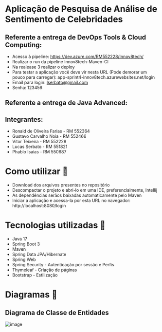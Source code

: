 # Aplicação de Pesquisa de Análise de Sentimento de Celebridades

## Referente a entrega de DevOps Tools & Cloud Computing:

- Acesso à pipeline: https://dev.azure.com/RM552228/Innov8tech/
- Realizar o run da pipeline Innov8tech-Maven-CI
- Na realease 3 realizar o deploy
- Para testar a aplicação você deve vir nesta URL (Pode demorar um pouco para carregar): app-sprint4-innov8tech.azurewebsites.net/login
- Email para login: lserbato@gmail.com
- Senha: 123456

##

## Referente a entrega de Java Advanced:

## Integrantes:
- Ronald de Oliveira Farias - RM 552364
- Gustavo Carvalho Noia - RM 552466
- Vitor Teixeira - RM 552228
- Lucas Serbato - RM 551821
- Phablo Isaias - RM 550687

# Como utilizar 📜
- Download dos arquivos presentes no repositório
- Descompactar o projeto e abri-lo em uma IDE, preferencialmente, Intellij
- As dependências serãos baixadas automaticamente pelo Maven
- Iniciar a aplicação e acessa-la por esta URL no navegador: http://localhost:8080/login

# Tecnologias utilizadas 🔎
- Java 17
- Spring Boot 3
- Maven
- Spring Data JPA/Hibernate
- Spring Web
- Spring Security - Autenticação por sessão e Perfis
- Thymeleaf - Criação de páginas
- Bootstrap - Estilização

# Diagramas 📄
## Diagrama de Classe de Entidades
![image](https://github.com/user-attachments/assets/9fcf9c4a-0af4-4a43-ab65-5cb9fe0601df)
